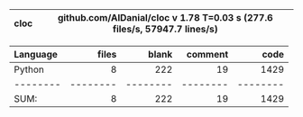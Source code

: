 cloc|github.com/AlDanial/cloc v 1.78  T=0.03 s (277.6 files/s, 57947.7 lines/s)
--- | ---

Language|files|blank|comment|code
:-------|-------:|-------:|-------:|-------:
Python|8|222|19|1429
--------|--------|--------|--------|--------
SUM:|8|222|19|1429
